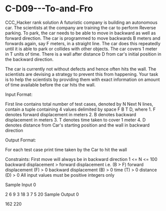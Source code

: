 # C-D09---To-and-Fro
CCC_Hacker rank solution
A futuristic company is building an autonomous car. The scientists at the company are training the car to perform Reverse parking. To park, the car needs to be able to move in backward as well as forward direction. The car is programmed to move backwards B meters and forwards again, say F meters, in a straight line. The car does this repeatedly until it is able to park or collides with other objects. The car covers 1 meter in T units of time. There is a wall after distance D from car's initial position in the backward direction.

The car is currently not without defects and hence often hits the wall. The scientists are devising a strategy to prevent this from happening. Your task is to help the scientists by providing them with exact information on amount of time available before the car hits the wall.

Input Format:

First line contains total number of test cases, denoted by N Next N lines, contain a tuple containing 4 values delimited by space F B T D, where 1. F denotes forward displacement in meters 2. B denotes backward displacement in meters 3. T denotes time taken to cover 1 meter 4. D denotes distance from Car's starting position and the wall in backward direction

Output Format:

For each test case print time taken by the Car to hit the wall

Constraints:
First move will always be in backward direction
1 <= N <= 100
backward displacement > forward displacement i.e. (B > F)
forward displacement (F) > 0
backward displacement (B) > 0
time (T) > 0
distance (D) > 0
All input values must be positive integers only

Sample Input 0

2
6 9 3 18
3 7 5 20
Sample Output 0

162
220
